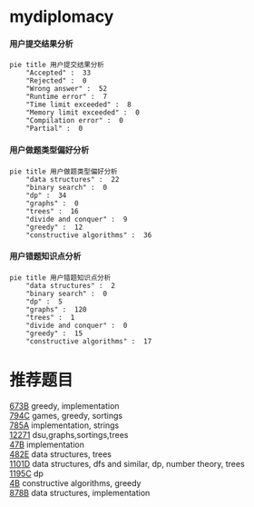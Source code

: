 # mydiplomacy

<!-- tabs:start -->



#### **用户提交结果分析**

```mermaid
pie title 用户提交结果分析
    "Accepted" :  33
    "Rejected" :  0
    "Wrong answer" :  52
    "Runtime error" :  7
    "Time limit exceeded" :  8
    "Memory limit exceeded" :  0
    "Compilation error" :  0
    "Partial" :  0
```

#### **用户做题类型偏好分析**

```mermaid
pie title 用户做题类型偏好分析
    "data structures" :  22
    "binary search" :  0
    "dp" :  34
    "graphs" :  0
    "trees" :  16
    "divide and conquer" :  9
    "greedy" :  12
    "constructive algorithms" :  36
```
#### **用户错题知识点分析**

```mermaid
pie title 用户错题知识点分析
    "data structures" :  2
    "binary search" :  0
    "dp" :  5
    "graphs" :  120
    "trees" :  1
    "divide and conquer" :  0
    "greedy" :  15
    "constructive algorithms" :  17
```



<!-- tabs:end -->
# 推荐题目
[673B](https://codeforces.com/contest/673/problem/B)		greedy,
                        implementation		  
[794C](https://codeforces.com/contest/794/problem/C)		games,
                        greedy,
                        sortings		  
[785A](https://codeforces.com/contest/785/problem/A)		implementation,
                        strings		  
[12271](https://codeforces.com/contest/1227/problem/1)		dsu,graphs,sortings,trees		  
[47B](https://codeforces.com/contest/47/problem/B)		implementation		  
[482E](https://codeforces.com/contest/482/problem/E)		data structures,
                        trees		  
[1101D](https://codeforces.com/contest/1101/problem/D)		data structures,
                        dfs and similar,
                        dp,
                        number theory,
                        trees		  
[1195C](https://codeforces.com/contest/1195/problem/C)		dp		  
[4B](https://codeforces.com/contest/4/problem/B)		constructive algorithms,
                        greedy		  
[878B](https://codeforces.com/contest/878/problem/B)		data structures,
                        implementation		  
